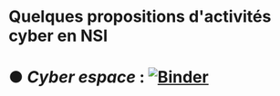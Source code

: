 # Quelques propositions d'activités cyber en NSI

# ● *Cyber espace* : [![Binder](https://mybinder.org/badge_logo.svg)](https://mybinder.org/v2/gh/niugerfl/cyber_activites_nsi/HEAD?urlpath=%2Fnotebooks%2Fcyberespace%2Fcyberespace.ipynb)
